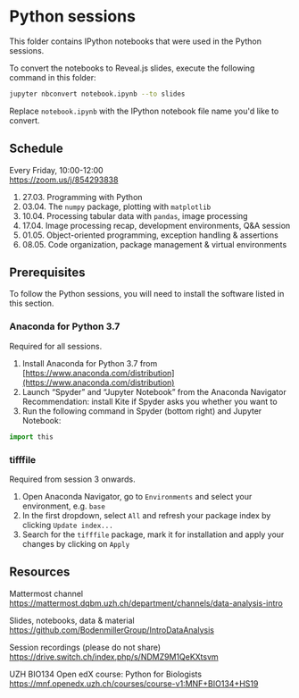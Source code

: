 # Python sessions 

This folder contains IPython notebooks that were used in the Python sessions.

To convert the notebooks to Reveal.js slides, execute the following command in this folder:
```bash
jupyter nbconvert notebook.ipynb --to slides
```

Replace `notebook.ipynb` with the IPython notebook file name you'd like to convert.


## Schedule

Every Friday, 10:00-12:00  
https://zoom.us/j/854293838

1. 27.03. Programming with Python  
2. 03.04. The `numpy` package, plotting with `matplotlib`  
3. 10.04. Processing tabular data with `pandas`, image processing  
4. 17.04. Image processing recap, development environments, Q&A session  
5. 01.05. Object-oriented programming, exception handling & assertions  
6. 08.05. Code organization, package management & virtual environments

## Prerequisites

To follow the Python sessions, you will need to install the software listed in this section.

### Anaconda for Python 3.7

Required for all sessions.

1. Install Anaconda for Python 3.7 from [https://www.anaconda.com/distribution](https://www.anaconda.com/distribution)
2. Launch “Spyder” and “Jupyter Notebook” from the Anaconda Navigator  
   Recommendation: install Kite if Spyder asks you whether you want to
3. Run the following command in Spyder (bottom right) and Jupyter Notebook:

```python
import this
```

### tifffile

Required from session 3 onwards.

1. Open Anaconda Navigator, go to `Environments` and select your environment, e.g. `base`
2. In the first dropdown, select `All` and refresh your package index by clicking `Update index...`
3. Search for the `tifffile` package, mark it for installation and apply your changes by clicking on `Apply`

## Resources

Mattermost channel  
https://mattermost.dqbm.uzh.ch/department/channels/data-analysis-intro

Slides, notebooks, data & material  
https://github.com/BodenmillerGroup/IntroDataAnalysis

Session recordings (please do not share)  
https://drive.switch.ch/index.php/s/NDMZ9M1QeKXtsvm

UZH BIO134 Open edX course: Python for Biologists  
https://mnf.openedx.uzh.ch/courses/course-v1:MNF+BIO134+HS19
